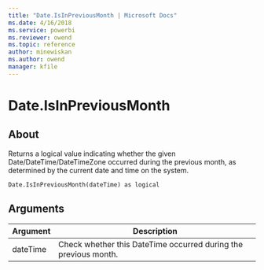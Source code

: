 ```yaml
---
title: "Date.IsInPreviousMonth | Microsoft Docs"
ms.date: 4/16/2018
ms.service: powerbi
ms.reviewer: owend
ms.topic: reference
author: minewiskan
ms.author: owend
manager: kfile
---
```

# Date.IsInPreviousMonth

  
## About  
Returns a logical value indicating whether the given Date/DateTime/DateTimeZone occurred during the previous month, as determined by the current date and time on the system.  
  
```  
Date.IsInPreviousMonth(dateTime) as logical  
```  
  
## Arguments  
  
|Argument|Description|  
|------------|---------------|  
|dateTime|Check whether this DateTime occurred during the previous month.|  
  
